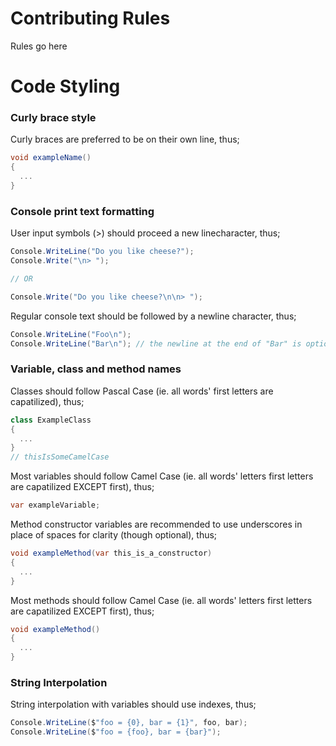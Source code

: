 # Contributing Rules

Rules go here

# Code Styling
### Curly brace style  
Curly braces are preferred to be on their own line, thus;
```cs
void exampleName()
{
  ...
}
```

### Console print text formatting
User input symbols (>) should proceed a new linecharacter, thus;
```cs
Console.WriteLine("Do you like cheese?");
Console.Write("\n> ");

// OR

Console.Write("Do you like cheese?\n\n> ");
```
Regular console text should be followed by a newline character, thus;
```cs
Console.WriteLine("Foo\n");
Console.WriteLine("Bar\n"); // the newline at the end of "Bar" is optional if "Bar" is the last console text
```

### Variable, class and method names  
Classes should follow Pascal Case (ie. all words' first letters are capatilized), thus;
```cs
class ExampleClass
{
  ...
}
// thisIsSomeCamelCase
```
Most variables should follow Camel Case (ie. all words' letters first letters are capatilized EXCEPT first), thus;
```cs
var exampleVariable;
```
Method constructor variables are recommended to use underscores in place of spaces for clarity (though optional), thus;
```cs
void exampleMethod(var this_is_a_constructor)
{
  ...
}
```
Most methods should follow Camel Case (ie. all words' letters first letters are capatilized EXCEPT first), thus;
```cs
void exampleMethod()
{
  ...
}
```

### String Interpolation
String interpolation with variables should use indexes, thus;
```cs
Console.WriteLine($"foo = {0}, bar = {1}", foo, bar);
Console.WriteLine($"foo = {foo}, bar = {bar}");
```
